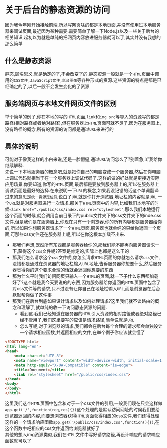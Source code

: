 # 关于后台的静态资源的访问

因为我今年刚开始接触前端,所以写网页啥的都是本地页面,并没有使用过本地服务器来调试页面,最近因为某种需要,需要简单了解一下Node.js以及一些关于后台的相关知识,起初以为就是单纯的把网页内容放进服务器就可以了,其实并没有我想的那么简单

## 什么是静态资源

静态,顾名思义,就是确定的了,不会改变了的.静态资源一般就是一个`HTML`页面中调用的`CSS文件,JavaScript文件,影音图像`等各种形式的资源.这些资源的特点是都是已经确定的了,以后一般不会发生变化的了资源

## 服务端网页与本地文件网页文件的区别

举个简单的例子,你在本地的写的`HTML`页面,`link`和`img src`等导入的资源写的都是路径(相对路径或者绝对路径),但在服务器上`HTML`页面可就不灵了.因为在服务器上,没有路径的概念,所有的资源的访问都是通过`URL`来进行的

## 具体的说明

可能对于像我这样的小白来说,还是一脸懵逼,通过`URL`访问怎么了?别着急,听我给你继续解释.  
先说一下本地服务器的概念吧,就是把你自己的电脑变成一个服务器,然后在你电脑上调试代码就相当于在一个服务器上调试代码了.这样的做的好处就是更接近实际应用场景,你要知道,你写的`HTML`页面,最后都是要放到服务器上的,所以在服务器上调试页面是最好的选择.在来说明一下`URL`的概念,如果我没记错的话这个单词翻译过来的意思是`统一资源定位符`,说白了`URL`就是你打开浏览器,地址栏的内容就是`URL`.一个`URL`就是对服务器进行一次请求.那关于`HTML`页面中的内容,比如我们本地写的时候`<link href="./public/css/index.css rel="stylesheet"`,那么我们本地运行这个页面的时候,就会调用当前目录下的public文件夹下的css文件夹下的inde.css文件,但是我们是在服务器上,你现在只有一个浏览器,你的所有内容都是服务器给你的,所以如果你想服务器请求了一个`HTML`页面,服务器也就单纯的只给你返回一个页面,可那些css文件还在服务器上呢,所以在你这根本加载不出来.

- 那我们再想,既然所有东西都是服务器给你的,那我们能不能再向服务器请求一下,获得这个`css`文件呢?答案是肯定的,实际上也都是这么干的
- 那我们怎么请求这个`css`文件呢,你怎么请求`HTML`页面的你就怎么请求`css`文件,没错都是通过在浏览器的地址栏输入`URL`地址,告诉服务器你想要什么,然后服务器觉得你的这个要求合理的话就会返回你想要的东西
- 那为什么平时我们访问网页只输入一个`HTML`的页面,就一下子什么东西都加载好了?这个就是我今天要说的的东西,因为服务器给你返回的`HTML`页面中包含了对css文件等的请求,只不过没有让你自己在地址栏输入`URL`,而是浏览器在后台默默帮你做了这件事
- 那我们在后台到底如果设计请求以及如何处理请求?这里我们就不谈路由的概念和理解了,就单纯的收一下访问静态资源的问题.
  - 看到这.我们已经知道在服务器的`HTML`引入资源的相对路径或者绝对路径已经不管用了,我们这里要写的应该是请求路径,简单说就是`URL`
  - 怎么写呢,对于浏览器的请求,我们都会在后台每个合理的请求都会单独设计一个请求相应函数,并返回相应的文件,在举个例子你应该就会懂了

```HTML
<!DOCTYPE html>
<html lang="en">
<head>
    <meta charset="UTF-8">
    <meta name="viewport" content="width=device-width, initial-scale=1.0">
    <meta http-equiv="X-UA-Compatible" content="ie=edge">
    <title>Document</title>
    <link rel="stylesheet" href="/public/css/index.css">
</head>
<body>
</body>
</html>
```

这里我们这个`HTML`页面中包含和对于一个css文件的引用,一般我们现在只会这样做
`app.get('/',function(req,res){})`这个处理的是默认访问网址的时候我们要给浏览器返回的内容,而要想浏览器获得`HTML`页面获得相应的css文件,我们还得处理这样的一个请求响应函数`app.get('/public/css/index.css',function(){})`,在这个函数中吧相应的css文件返回给浏览器就好了  
其他的想js,img资源类似,我们在`HTML`文件中写好请求路径,再设计响应的请求响应函数就可以了
